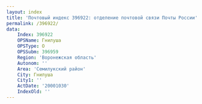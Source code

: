 ```yaml
---
layout: index
title: 'Почтовый индекс 396922: отделение почтовой связи Почты России'
permalink: /396922/
data:
    Index: 396922
    OPSName: Гнилуша
    OPSType: О
    OPSSubm: 396959
    Region: 'Воронежская область'
    Autonom: ''
    Area: 'Семилукский район'
    City: Гнилуша
    City1: ''
    ActDate: '20001030'
    IndexOld: ''
---
```

